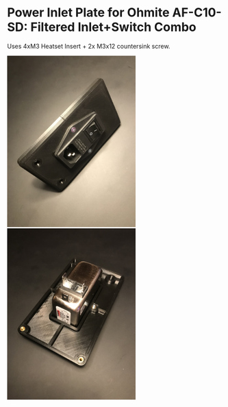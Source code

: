 # Power Inlet Plate for Ohmite AF-C10-SD: Filtered Inlet+Switch Combo
Uses 4xM3 Heatset Insert + 2x M3x12 countersink screw.

<img src="Images/front.jpeg" width="300"> <img src="Images/back.jpeg" width="300">
